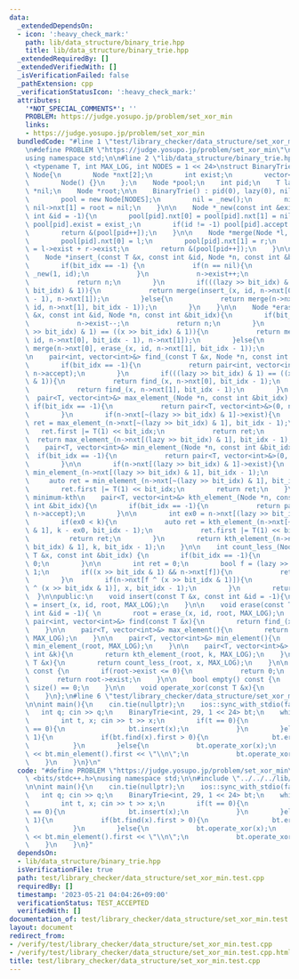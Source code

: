```yaml
---
data:
  _extendedDependsOn:
  - icon: ':heavy_check_mark:'
    path: lib/data_structure/binary_trie.hpp
    title: lib/data_structure/binary_trie.hpp
  _extendedRequiredBy: []
  _extendedVerifiedWith: []
  _isVerificationFailed: false
  _pathExtension: cpp
  _verificationStatusIcon: ':heavy_check_mark:'
  attributes:
    '*NOT_SPECIAL_COMMENTS*': ''
    PROBLEM: https://judge.yosupo.jp/problem/set_xor_min
    links:
    - https://judge.yosupo.jp/problem/set_xor_min
  bundledCode: "#line 1 \"test/library_checker/data_structure/set_xor_min.test.cpp\"\
    \n#define PROBLEM \"https://judge.yosupo.jp/problem/set_xor_min\"\n#include <bits/stdc++.h>\n\
    using namespace std;\n\n#line 2 \"lib/data_structure/binary_trie.hpp\"\n\ntemplate\
    \ <typename T, int MAX_LOG, int NODES = 1 << 24>\nstruct BinaryTrie{\n    struct\
    \ Node{\n        Node *nxt[2];\n        int exist;\n        vector<int> accept;\n\
    \        Node() {}\n    };\n    Node *pool;\n    int pid;\n    T lazy;\n    Node\
    \ *nil;\n    Node *root;\n\n    BinaryTrie() : pid(0), lazy(0), nil(nullptr){\n\
    \        pool = new Node[NODES];\n        nil = _new();\n        nil->nxt[0] =\
    \ nil->nxt[1] = root = nil;\n    }\n\n    Node *_new(const int &exist_ = 0, const\
    \ int &id = -1){\n        pool[pid].nxt[0] = pool[pid].nxt[1] = nil;\n       \
    \ pool[pid].exist = exist_;\n        if(id != -1) pool[pid].accept.push_back(id);\n\
    \        return &(pool[pid++]);\n    }\n\n    Node *merge(Node *l, Node *r){\n\
    \        pool[pid].nxt[0] = l;\n        pool[pid].nxt[1] = r;\n        pool[pid].exist\
    \ = l->exist + r->exist;\n        return &(pool[pid++]);\n    }\n\nprivate:\n\
    \    Node *insert_(const T &x, const int &id, Node *n, const int &bit_idx){\n\
    \        if(bit_idx == -1) {\n            if(n == nil){\n                return\
    \ _new(1, id);\n            }\n            n->exist++;\n            n->accept.push_back(id);\n\
    \            return n;\n        }\n        if(((lazy >> bit_idx) & 1) == ((x >>\
    \ bit_idx) & 1)){\n            return merge(insert_(x, id, n->nxt[0], bit_idx\
    \ - 1), n->nxt[1]);\n        }else{\n            return merge(n->nxt[0], insert_(x,\
    \ id, n->nxt[1], bit_idx - 1));\n        }\n    }\n\n    Node *erase_(const T\
    \ &x, const int &id, Node *n, const int &bit_idx){\n        if(bit_idx == -1){\n\
    \            n->exist--;\n            return n;\n        }\n        if(((lazy\
    \ >> bit_idx) & 1) == ((x >> bit_idx) & 1)){\n            return merge(erase_(x,\
    \ id, n->nxt[0], bit_idx - 1), n->nxt[1]);\n        }else{\n            return\
    \ merge(n->nxt[0], erase_(x, id, n->nxt[1], bit_idx - 1));\n        }\n    }\n\
    \n    pair<int, vector<int>&> find_(const T &x, Node *n, const int &bit_idx){\n\
    \        if(bit_idx == -1){\n            return pair<int, vector<int>&>(n->exist,\
    \ n->accept);\n        }\n        if(((lazy >> bit_idx) & 1) == ((x >> bit_idx)\
    \ & 1)){\n            return find_(x, n->nxt[0], bit_idx - 1);\n        }else{\n\
    \            return find_(x, n->nxt[1], bit_idx - 1);\n        }\n    }\n\n  \
    \  pair<T, vector<int>&> max_element_(Node *n, const int &bit_idx) {\n       \
    \ if(bit_idx == -1){\n            return pair<T, vector<int>&>(0, n->accept);\n\
    \        }\n        if(n->nxt[~(lazy >> bit_idx) & 1]->exist){\n            auto\
    \ ret = max_element_(n->nxt[~(lazy >> bit_idx) & 1], bit_idx - 1);\n         \
    \   ret.first |= T(1) << bit_idx;\n            return ret;\n        }\n      \
    \  return max_element_(n->nxt[(lazy >> bit_idx) & 1], bit_idx - 1);\n    }\n\n\
    \    pair<T, vector<int>&> min_element_(Node *n, const int &bit_idx){\n      \
    \  if(bit_idx == -1){\n            return pair<T, vector<int>&>(0, n->accept);\n\
    \        }\n\n        if(n->nxt[(lazy >> bit_idx) & 1]->exist){\n            return\
    \ min_element_(n->nxt[(lazy >> bit_idx) & 1], bit_idx - 1);\n        }\n\n   \
    \     auto ret = min_element_(n->nxt[~(lazy >> bit_idx) & 1], bit_idx - 1);\n\
    \        ret.first |= T(1) << bit_idx;\n        return ret;\n    }\n\n    // 1-indexed,\
    \ minimum-kth\n    pair<T, vector<int>&> kth_element_(Node *n, const int &k, const\
    \ int &bit_idx){\n        if(bit_idx == -1){\n            return pair<T, vector<int>&>(0,\
    \ n->accept);\n        }\n\n        int ex0 = n->nxt[(lazy >> bit_idx) & 1]->exist;\n\
    \        if(ex0 < k){\n            auto ret = kth_element_(n->nxt[~(lazy >> bit_idx)\
    \ & 1], k - ex0, bit_idx - 1);\n            ret.first |= T(1) << bit_idx;\n  \
    \          return ret;\n        }\n        return kth_element_(n->nxt[(lazy >>\
    \ bit_idx) & 1], k, bit_idx - 1);\n    }\n\n    int count_less_(Node *n, const\
    \ T &x, const int &bit_idx) {\n        if(bit_idx == -1){\n            return\
    \ 0;\n        }\n\n        int ret = 0;\n        bool f = (lazy >> bit_idx) &\
    \ 1;\n        if((x >> bit_idx & 1) && n->nxt[f]){\n            ret += n->nxt[f]->exist;\n\
    \        }\n        if(n->nxt[f ^ (x >> bit_idx & 1)]){\n            ret += count_less_(n->nxt[f\
    \ ^ (x >> bit_idx & 1)], x, bit_idx - 1);\n        }\n        return ret;\n  \
    \  }\n\npublic:\n    void insert(const T &x, const int &id = -1){\n        root\
    \ = insert_(x, id, root, MAX_LOG);\n    }\n\n    void erase(const T &x, const\
    \ int &id = -1){ \n        root = erase_(x, id, root, MAX_LOG);\n    }\n\n   \
    \ pair<int, vector<int>&> find(const T &x){\n        return find_(x, root, MAX_LOG);\n\
    \    }\n\n    pair<T, vector<int>&> max_element(){\n        return max_element_(root,\
    \ MAX_LOG);\n    }\n\n    pair<T, vector<int>&> min_element(){\n        return\
    \ min_element_(root, MAX_LOG);\n    }\n\n    pair<T, vector<int>&> kth_element(const\
    \ int &k){\n        return kth_element_(root, k, MAX_LOG);\n    }\n\n    int count_less(const\
    \ T &x){\n        return count_less_(root, x, MAX_LOG);\n    }\n\n    size_t size()\
    \ const {\n        if(root->exist <= 0){\n            return 0;\n        }\n \
    \       return root->exist;\n    }\n\n    bool empty() const {\n        return\
    \ size() == 0;\n    }\n\n    void operate_xor(const T &x){\n        lazy ^= x;\n\
    \    }\n};\n#line 6 \"test/library_checker/data_structure/set_xor_min.test.cpp\"\
    \n\nint main(){\n    cin.tie(nullptr);\n    ios::sync_with_stdio(false);\n\n \
    \   int q; cin >> q;\n    BinaryTrie<int, 29, 1 << 24> bt;\n    while(q--){\n\
    \        int t, x; cin >> t >> x;\n        if(t == 0){\n            if(bt.find(x).first\
    \ == 0){\n                bt.insert(x);\n            }\n        }else if(t ==\
    \ 1){\n            if(bt.find(x).first > 0){\n                bt.erase(x);\n \
    \           }\n        }else{\n            bt.operate_xor(x);\n            cout\
    \ << bt.min_element().first << \"\\n\";\n            bt.operate_xor(x);\n    \
    \    }\n    }\n}\n"
  code: "#define PROBLEM \"https://judge.yosupo.jp/problem/set_xor_min\"\n#include\
    \ <bits/stdc++.h>\nusing namespace std;\n\n#include \"../../../lib/data_structure/binary_trie.hpp\"\
    \n\nint main(){\n    cin.tie(nullptr);\n    ios::sync_with_stdio(false);\n\n \
    \   int q; cin >> q;\n    BinaryTrie<int, 29, 1 << 24> bt;\n    while(q--){\n\
    \        int t, x; cin >> t >> x;\n        if(t == 0){\n            if(bt.find(x).first\
    \ == 0){\n                bt.insert(x);\n            }\n        }else if(t ==\
    \ 1){\n            if(bt.find(x).first > 0){\n                bt.erase(x);\n \
    \           }\n        }else{\n            bt.operate_xor(x);\n            cout\
    \ << bt.min_element().first << \"\\n\";\n            bt.operate_xor(x);\n    \
    \    }\n    }\n}"
  dependsOn:
  - lib/data_structure/binary_trie.hpp
  isVerificationFile: true
  path: test/library_checker/data_structure/set_xor_min.test.cpp
  requiredBy: []
  timestamp: '2023-05-21 04:04:26+09:00'
  verificationStatus: TEST_ACCEPTED
  verifiedWith: []
documentation_of: test/library_checker/data_structure/set_xor_min.test.cpp
layout: document
redirect_from:
- /verify/test/library_checker/data_structure/set_xor_min.test.cpp
- /verify/test/library_checker/data_structure/set_xor_min.test.cpp.html
title: test/library_checker/data_structure/set_xor_min.test.cpp
---
```

